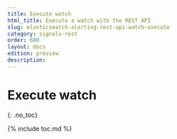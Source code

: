 ```yaml
---
title: Execute watch
html_title: Execute a watch with the REST API
slug: elasticsearch-alerting-rest-api-watch-execute
category: signals-rest
order: 600
layout: docs
edition: preview
description: 
---
```


<!--- Copyright 2019 floragunn GmbH -->

# Execute watch
{: .no_toc}

{% include toc.md %}

